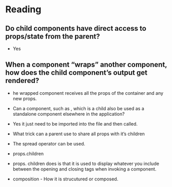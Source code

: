 # Reading

## Do child components have direct access to props/state from the parent?
- Yes

## When a component “wraps” another component, how does the child component’s output get rendered?
- he wrapped component receives all the props of the container and any new props.


- Can a component, such as <Content />, which is a child also be used as a standalone component elsewhere in the application?


- Yes it just need to be imported into the file and then called.
- What trick can a parent use to share all props with it’s children
* The spread operator can be used.


- props.children
* props. children does is that it is used to display whatever you include between the opening and closing tags when invoking a component. 

- composition - How it is strucutured or composed.
